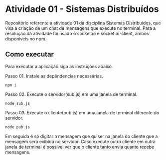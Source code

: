 # Atividade 01 - Sistemas Distribuídos
Repositório referente a atividade 01 da disciplina Sistemas Distribuídos, que visa a criação de um chat de mensagens que execute no terminal. Para a resolução da atividade foi usado o socket.io e socket.io-client, ambos disponíveis no npm.

## Como executar
Para executar a aplicação siga as instruções abaixo.

Passo 01. Instale as depêndencias necessárias.
```
npm i
```
Passo 02. Execute o servidor(sub.js) em uma janela de terminal.
```
node sub.js
```
Passo 03. Execute o cliente(pub.js) em uma janela de terminal diferente do servidor.
```
node pub.js
```

Em seguida é só digitar a mensagem que quiser na janela do cliente que a mensagem será exibida no servidor. Caso execute outro cliente em outra janela de terminal é possível ver que o cliente tanto envia quanto recebe mensagens.
